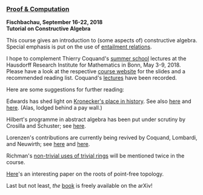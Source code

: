 ### [Proof & Computation](https://www.mathematik.uni-muenchen.de/~schwicht/pc18.php)
**Fischbachau, September 16-22, 2018**  
**Tutorial on Constructive Algebra**


This course gives an introduction to (some aspects of) constructive algebra. Special emphasis is put on the use of [entailment relations](https://pdfs.semanticscholar.org/0d6d/cf4b90ce40edf701ef0c29e376db69473458.pdf).

I hope to complement Thierry Coquand's [summer school](http://www.him.uni-bonn.de/en/application/types-sets-constructions/summer-school/) lectures at the Hausdorff Research Institute for Mathematics in Bonn, May 3-9, 2018. Please have a look at the respective [course website](http://www.cse.chalmers.se/~coquand/BONN/index.html) for the slides and a recommended reading list. Coquand's [lectures](https://www.youtube.com/watch?v=Guy60QCTNrk) have been recorded.

Here are some suggestions for further reading:

Edwards has shed light on [Kronecker's place in history](http://mcps.umn.edu/philosophy/11_5Edwards.pdf). See also [here](https://academic.oup.com/blms/article-abstract/15/1/8/271335?redirectedFrom=PDF) and [here](https://link.springer.com/article/10.1007%2FBF03025208). (Alas, lodged behind a pay wall.)

Hilbert's programme in abstract algebra has been put under scrutiny by Crosilla and Schuster; see [here](http://www1.maths.leeds.ac.uk/~pmtmlcr/papers/CrosillaSchuster.pdf).

Lorenzen's contributions are currently being revived by Coquand, Lombardi, and Neuwirth; see [here](https://hal.archives-ouvertes.fr/hal-01629913/document) and [here](https://arxiv.org/abs/1701.05115).

Richman's [non-trivial uses of trivial rings](https://www.ams.org/journals/proc/1988-103-04/S0002-9939-1988-0954974-5/S0002-9939-1988-0954974-5.pdf) will be mentioned twice in the course.

[Here](http://apcz.umk.pl/czasopisma/index.php/LLP/article/viewFile/LLP.2013.009/732)'s an interesting paper on the roots of point-free topology.

Last but not least, *the* [book](https://arxiv.org/abs/1605.04832) is freely available on the arXiv!
